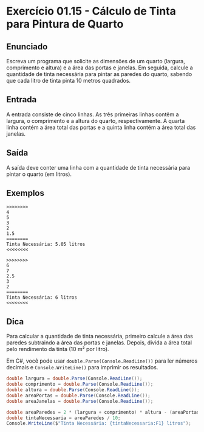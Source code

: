 # Exercício 01.15 - Cálculo de Tinta para Pintura de Quarto

## Enunciado

Escreva um programa que solicite as dimensões de um quarto (largura, comprimento e altura) e a área das portas e janelas. Em seguida, calcule a quantidade de tinta necessária para pintar as paredes do quarto, sabendo que cada litro de tinta pinta 10 metros quadrados.

## Entrada

A entrada consiste de cinco linhas. As três primeiras linhas contêm a largura, o comprimento e a altura do quarto, respectivamente. A quarta linha contém a área total das portas e a quinta linha contém a área total das janelas.

## Saída

A saída deve conter uma linha com a quantidade de tinta necessária para pintar o quarto (em litros).

## Exemplos

```plaintext
>>>>>>>>
4
5
3
2
1.5
========
Tinta Necessária: 5.05 litros
<<<<<<<<

>>>>>>>>
6
7
2.5
3
2
========
Tinta Necessária: 6 litros
<<<<<<<<
```

## Dica

Para calcular a quantidade de tinta necessária, primeiro calcule a área das paredes subtraindo a área das portas e janelas. Depois, divida a área total pelo rendimento da tinta (10 m² por litro).

Em C#, você pode usar `double.Parse(Console.ReadLine())` para ler números decimais e `Console.WriteLine()` para imprimir os resultados.

```csharp
double largura = double.Parse(Console.ReadLine());
double comprimento = double.Parse(Console.ReadLine());
double altura = double.Parse(Console.ReadLine());
double areaPortas = double.Parse(Console.ReadLine());
double areaJanelas = double.Parse(Console.ReadLine());

double areaParedes = 2 * (largura + comprimento) * altura - (areaPortas + areaJanelas);
double tintaNecessaria = areaParedes / 10;
Console.WriteLine($"Tinta Necessária: {tintaNecessaria:F1} litros");
```
